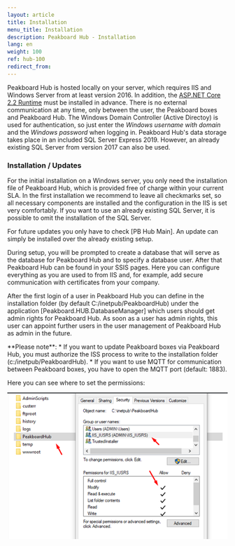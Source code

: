 ```yaml
---
layout: article
title: Installation  
menu_title: Installation  
description: Peakboard Hub - Installation  
lang: en
weight: 100
ref: hub-100
redirect_from:
---
```



Peakboard Hub is hosted locally on your server, which requires IIS and Windows Server from at least version 2016. 
In addition, the [ASP.NET Core 2.2 Runtime](https://dotnet.microsoft.com/en-us/download/dotnet/thank-you/runtime-aspnetcore-2.2.2-windows-hosting-bundle-installer) must be installed in advance.
There is no external communication at any time, only between the user, the Peakboard boxes and Peakboard Hub. 
The Windows Domain Controller (Active Directoy) is used for authentication, so just enter the *Windows username with domain* and the *Windows password* when logging in. 
Peakboard Hub's data storage takes place in an included SQL Server Express 2019. 
However, an already existing SQL Server from version 2017 can also be used.

### Installation / Updates

For the initial installation on a Windows server, you only need the installation file of Peakboard Hub, which is provided free of charge within your current SLA. 
In the first installation we recommend to leave all checkmarks set, so all necessary components are installed and the configuration in the IIS is set very comfortably. 
If you want to use an already existing SQL Server, it is possible to omit the installation of the SQL Server.

For future updates you only have to check [PB Hub Main]. 
An update can simply be installed over the already existing setup.


During setup, you will be prompted to create a database that will serve as the database for Peakboard Hub and to specify a database user. 
After that Peakboard Hub can be found in your SSIS pages. 
Here you can configure everything as you are used to from IIS and, for example, add secure communication with certificates from your company.

After the first login of a user in Peakboard Hub you can define in the installation folder (by default C:/inetpub/PeakboardHub) under the application [Peakboard.HUB.DatabaseManager] which users should get admin rights for Peakboard Hub.
 As soon as a user has admin rights, this user can appoint further users in the user management of Peakboard Hub as admin in the future.

<div class="box-warning" markdown="1"> **Please note**:
* If you want to update Peakboard boxes via Peakboard Hub, you must authorize the ISS process to write to the installation folder (c:/inetpub/PeakboardHub).
* If you want to use MQTT for communication between Peakboard boxes, you have to open the MQTT port (default: 1883).
</div>

Here you can see where to set the permissions:

![hub_permissions](/assets/images/hub/hub_permissions.png)
